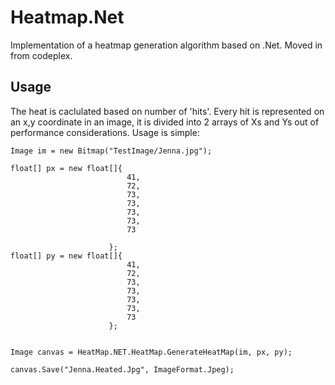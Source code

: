 # Heatmap.Net
Implementation of a heatmap generation algorithm based on .Net.
Moved in from codeplex.

## Usage
The heat is caclulated based on number of 'hits'. Every hit is represented on an x,y coordinate in an image,
it is divided into 2 arrays of Xs and Ys out of performance considerations.
Usage is simple:

    Image im = new Bitmap("TestImage/Jenna.jpg");

    float[] px = new float[]{
                              41,
                              72,
                              73,
                              73,
                              73,
                              73,
                              73
                              
                          };
    float[] py = new float[]{
                              41,
                              72,
                              73,
                              73,
                              73,
                              73,
                              73
                          };


    Image canvas = HeatMap.NET.HeatMap.GenerateHeatMap(im, px, py);
                                          
    canvas.Save("Jenna.Heated.Jpg", ImageFormat.Jpeg);
    
    
